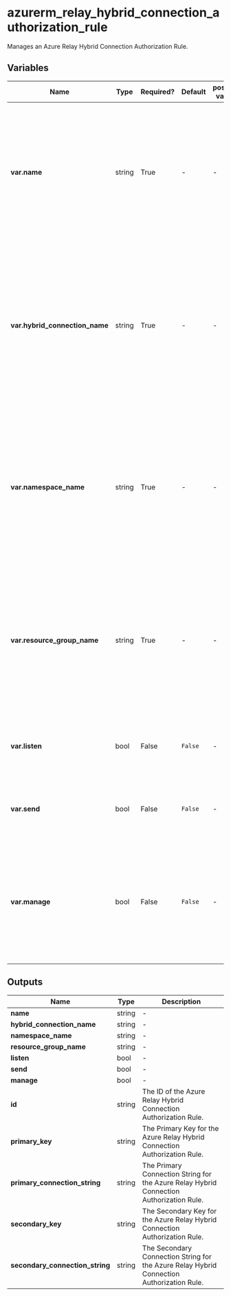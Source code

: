 # azurerm_relay_hybrid_connection_authorization_rule

Manages an Azure Relay Hybrid Connection Authorization Rule.

## Variables

| Name | Type | Required? | Default  | possible values | Description |
| ---- | ---- | --------- | -------- | ----------- | ----------- |
| **var.name** | string | True | -  |  -  | The name which should be used for this Azure Relay Hybrid Connection Authorization Rule. Changing this forces a new Azure Relay Hybrid Connection Authorization Rule to be created. | 
| **var.hybrid_connection_name** | string | True | -  |  -  | Name of the Azure Relay Hybrid Connection for which this Azure Relay Hybrid Connection Authorization Rule will be created. Changing this forces a new Azure Relay Hybrid Connection Authorization Rule to be created. | 
| **var.namespace_name** | string | True | -  |  -  | Name of the Azure Relay Namespace for which this Azure Relay Hybrid Connection Authorization Rule will be created. Changing this forces a new Azure Relay Hybrid Connection Authorization Rule to be created. | 
| **var.resource_group_name** | string | True | -  |  -  | The name of the Resource Group where the Azure Relay Hybrid Connection Authorization Rule should exist. Changing this forces a new Azure Relay Hybrid Connection Authorization Rule to be created. | 
| **var.listen** | bool | False | `False`  |  -  | Grants listen access to this Authorization Rule. Defaults to `false`. | 
| **var.send** | bool | False | `False`  |  -  | Grants send access to this Authorization Rule. Defaults to `false`. | 
| **var.manage** | bool | False | `False`  |  -  | Grants manage access to this Authorization Rule. When this property is `true` - both `listen` and `send` must be set to `true` too. Defaults to `false`. | 



## Outputs

| Name | Type | Description |
| ---- | ---- | --------- | 
| **name** | string  | - | 
| **hybrid_connection_name** | string  | - | 
| **namespace_name** | string  | - | 
| **resource_group_name** | string  | - | 
| **listen** | bool  | - | 
| **send** | bool  | - | 
| **manage** | bool  | - | 
| **id** | string  | The ID of the Azure Relay Hybrid Connection Authorization Rule. | 
| **primary_key** | string  | The Primary Key for the Azure Relay Hybrid Connection Authorization Rule. | 
| **primary_connection_string** | string  | The Primary Connection String for the Azure Relay Hybrid Connection Authorization Rule. | 
| **secondary_key** | string  | The Secondary Key for the Azure Relay Hybrid Connection Authorization Rule. | 
| **secondary_connection_string** | string  | The Secondary Connection String for the Azure Relay Hybrid Connection Authorization Rule. | 